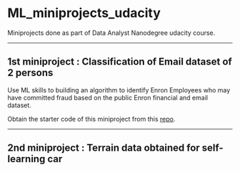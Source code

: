 # ML_miniprojects_udacity
Miniprojects done as part of Data Analyst Nanodegree udacity course.
***
## 1st miniproject : Classification of Email dataset of 2 persons  

Use ML skills to building an algorithm to identify Enron Employees who
may have committed fraud based on the public Enron financial and email dataset.  

Obtain the starter code of this miniproject from this [repo](https://github.com/udacity/ud120-projects).

***

## 2nd miniproject : Terrain data obtained for self-learning car



